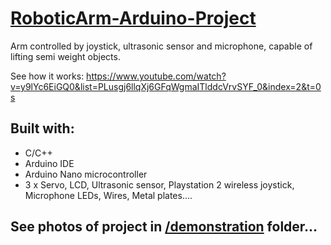 # [RoboticArm-Arduino-Project](https://www.youtube.com/watch?v=y9lYc6EiGQ0&list=PLusgj6llqXj6GFqWgmaITlddcVrvSYF_0&index=2&t=0s)
Arm controlled by joystick, ultrasonic sensor and microphone, capable of lifting semi weight objects.

See how it works: https://www.youtube.com/watch?v=y9lYc6EiGQ0&list=PLusgj6llqXj6GFqWgmaITlddcVrvSYF_0&index=2&t=0s
## Built with:
  * C/C++
  * Arduino IDE
  * Arduino Nano microcontroller
  * 3 x Servo, LCD, Ultrasonic sensor, Playstation 2 wireless joystick, Microphone LEDs, Wires, Metal plates....
## See photos of project in [/demonstration](https://github.com/marko-hudomal/Arduino-RoboticArm/tree/master/demonstration) folder...

